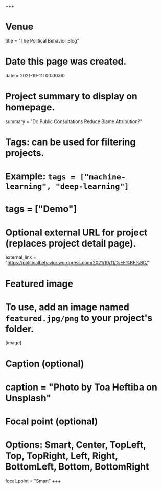 +++
# Venue
title = "The Political Behavior Blog"

# Date this page was created.
 date = 2021-10-11T00:00:00

# Project summary to display on homepage.
summary = "Do Public Consultations Reduce Blame Attribution?"

# Tags: can be used for filtering projects.
# Example: `tags = ["machine-learning", "deep-learning"]`
# tags = ["Demo"]

# Optional external URL for project (replaces project detail page).
external_link = "https://politicalbehavior.wordpress.com/2021/10/11/%EF%BF%BC/"

# Featured image
# To use, add an image named `featured.jpg/png` to your project's folder. 
[image]
  # Caption (optional)
  # caption = "Photo by Toa Heftiba on Unsplash"

  # Focal point (optional)
  # Options: Smart, Center, TopLeft, Top, TopRight, Left, Right, BottomLeft, Bottom, BottomRight
  focal_point = "Smart"
+++
